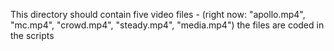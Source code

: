 This directory should contain five video files - 
(right now: "apollo.mp4", "mc.mp4", "crowd.mp4", "steady.mp4", "media.mp4")
the files are coded in the scripts
